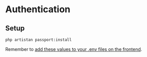 # Authentication

## Setup

```shell
php artistan passport:install
```

Remember to [add these values to your .env files on the frontend](../frontend/authentication.md).
